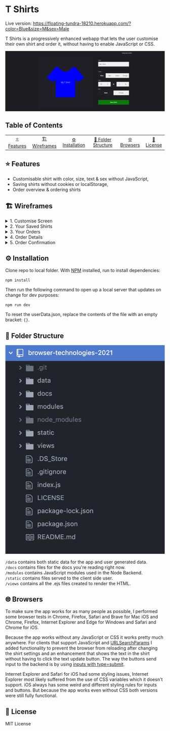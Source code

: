 # T Shirts
Live version: https://floating-tundra-18210.herokuapp.com/?color=Blue&size=M&sex=Male

T Shirts is a progressively enhanced webapp that lets the user customise their own shirt and order it, without having to enable JavaScript or CSS.

![App Screenshot](https://github.com/SjorsWijsman/browser-technologies-2021/blob/master/docs/screenshot-1.png?raw=true)

## Table of Contents
<table>
    <tr>
        <td align="center"><a href="#-features">⭐ Features<a></td>
        <td align="center"><a href="#-wireframes">🏗️ Wireframes<a></td>
        <td align="center"><a href="#%EF%B8%8F-installation">⚙️ Installation<a></td>
        <td align="center"><a href="#-folder-structure">📕 Folder Structure<a></td>
        <td align="center"><a href="#-browsers">🌐 Browsers<a></td>
        <td align="center"><a href="#-license">📃 License<a></td>
    </tr>
</table>

## ⭐ Features
- Customisable shirt with color, size, text & sex without JavaScript,
- Saving shirts without cookies or localStorage,
- Order overview & ordering shirts

## 🏗️ Wireframes
<details>
  <summary>1. Customise Screen</summary>
    
  ![Wireframe 1](https://github.com/SjorsWijsman/browser-technologies-2021/blob/master/docs/wireframes/wf-1.png?raw=true)
</details>
<details>
  <summary>2. Your Saved Shirts</summary>
    
  ![Wireframe 2](https://github.com/SjorsWijsman/browser-technologies-2021/blob/master/docs/wireframes/wf-2.png?raw=true)
</details>
<details>
  <summary>3. Your Orders</summary>
    
  ![Wireframe 3](https://github.com/SjorsWijsman/browser-technologies-2021/blob/master/docs/wireframes/wf-3.png?raw=true)
</details>
<details>
  <summary>4. Order Details</summary>
    
  ![Wireframe 4](https://github.com/SjorsWijsman/browser-technologies-2021/blob/master/docs/wireframes/wf-4.png?raw=true)
</details>
<details>
  <summary>5. Order Confirmation</summary>
    
  ![Wireframe 5](https://github.com/SjorsWijsman/browser-technologies-2021/blob/master/docs/wireframes/wf-5.png?raw=true)
</details>

## ⚙️ Installation
Clone repo to local folder. With [NPM](https://www.npmjs.com/) installed, run to install dependencies:
```
npm install
```
Then run the following command to open up a local server that updates on change for dev purposes:
```
npm run dev
```
To reset the userData.json, replace the contents of the file with an empty bracket: `{}`.

## 📕 Folder Structure
![Folder Structure](https://github.com/SjorsWijsman/browser-technologies-2021/blob/master/docs/screenshot-2.png?raw=true)  

`/data` contains both static data for the app and user generated data.  
`/docs` contains files for the docs you're reading right now.  
`/modules` contains JavaScript modules used in the Node Backend.  
`/static` contains files served to the client side user.  
`/views` contains all the .ejs files created to render the HTML.  

## 🌐 Browsers
To make sure the app works for as many people as possible, I performed some browser tests in Chrome, Firefox, Safari and Brave for Mac iOS and Chrome, Firefox, Internet Explorer and Edge for Windows and Safari and Chrome for iOS. 

Because the app works without any JavaScript or CSS it works pretty much anywhere. For clients that support JavaScript and [URLSearchParams](https://developer.mozilla.org/en-US/docs/Web/API/URLSearchParams#browser_compatibility) I added functionality to prevent the browser from reloading after changing the shirt settings and an enhancement that shows the text in the shirt without having to click the text update button. The way the buttons send input to the backend is by using [inputs with type=submit](https://developer.mozilla.org/en-US/docs/Web/HTML/Element/input/submit). 

Internet Explorer and Safari for iOS had some styling issues, Internet Explorer most likely suffered from the use of CSS variables which it doesn't support. iOS always has some weird and different styling rules for inputs and buttons. But because the app works even without CSS both versions were still fully functional.

## 📃 License
MIT License
